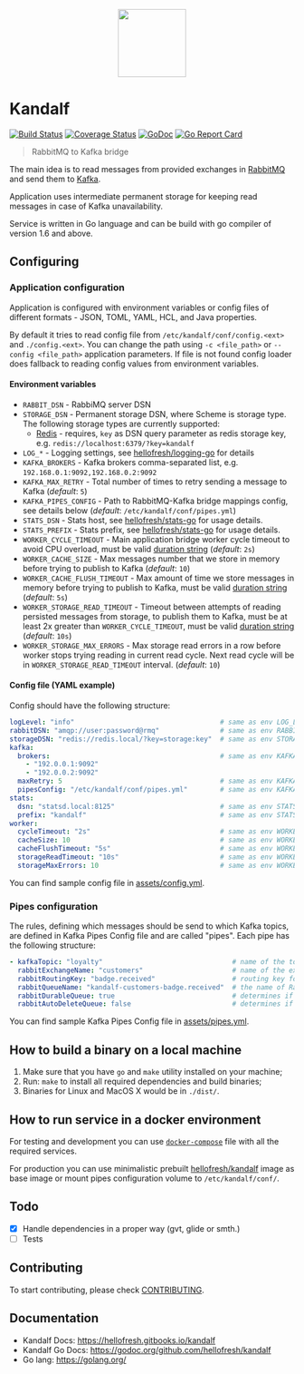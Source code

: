 <p align="center">
  <a href="https://hellofresh.com">
    <img width="120" src="https://www.hellofresh.de/images/hellofresh/press/HelloFresh_Logo.png">
  </a>
</p>

# Kandalf

[![Build Status](https://travis-ci.org/hellofresh/kandalf.svg?branch=master)](https://travis-ci.org/hellofresh/kandalf)
[![Coverage Status](https://coveralls.io/repos/github/hellofresh/kandalf/badge.svg?branch=master)](https://coveralls.io/github/hellofresh/kandalf?branch=master)
[![GoDoc](https://godoc.org/github.com/hellofresh/kandalf?status.svg)](https://godoc.org/github.com/hellofresh/kandalf)
[![Go Report Card](https://goreportcard.com/badge/github.com/hellofresh/kandalf)](https://goreportcard.com/report/github.com/hellofresh/kandalf)

> RabbitMQ to Kafka bridge

The main idea is to read messages from provided exchanges in [RabbitMQ](https://www.rabbitmq.com/) and send them to [Kafka](http://kafka.apache.org/).

Application uses intermediate permanent storage for keeping read messages in case of Kafka unavailability.

Service is written in Go language and can be build with go compiler of version 1.6 and above.

## Configuring

### Application configuration

Application is configured with environment variables or config files of different formats - JSON, TOML, YAML, HCL, and Java properties.

By default it tries to read config file from `/etc/kandalf/conf/config.<ext>` and `./config.<ext>`. You can change the path using `-c <file_path>` or `--config <file_path>` application parameters. If file is not found config loader does fallback to reading config values from environment variables.

#### Environment variables

* `RABBIT_DSN` - RabbiMQ server DSN
* `STORAGE_DSN` - Permanent storage DSN, where Scheme is storage type. The following storage types are currently supported:
  * [Redis](https://redis.io/) - requires, `key` as DSN query parameter as redis storage key, e.g. `redis://localhost:6379/?key=kandalf`
* `LOG_*` - Logging settings, see [hellofresh/logging-go](https://github.com/hellofresh/logging-go#configuration) for details
* `KAFKA_BROKERS` - Kafka brokers comma-separated list, e.g. `192.168.0.1:9092,192.168.0.2:9092`
* `KAFKA_MAX_RETRY` - Total number of times to retry sending a message to Kafka (_default_: `5`)
* `KAFKA_PIPES_CONFIG` - Path to RabbitMQ-Kafka bridge mappings config, see details below (_default_: `/etc/kandalf/conf/pipes.yml`)
* `STATS_DSN` - Stats host, see [hellofresh/stats-go](https://github.com/hellofresh/stats-go#usage) for usage details.
* `STATS_PREFIX` - Stats prefix, see [hellofresh/stats-go](https://github.com/hellofresh/stats-go#usage) for usage details.
* `WORKER_CYCLE_TIMEOUT` - Main application bridge worker cycle timeout to avoid CPU overload, must be valid [duration string](https://golang.org/pkg/time/#ParseDuration) (_default_: `2s`)
* `WORKER_CACHE_SIZE` - Max messages number that we store in memory before trying to publish to Kafka (_default_: `10`)
* `WORKER_CACHE_FLUSH_TIMEOUT` - Max amount of time we store messages in memory before trying to publish to Kafka, must be valid [duration string](https://golang.org/pkg/time/#ParseDuration) (_default_: `5s`)
* `WORKER_STORAGE_READ_TIMEOUT` - Timeout between attempts of reading persisted messages from storage, to publish them to Kafka, must be at least 2x greater than `WORKER_CYCLE_TIMEOUT`, must be valid [duration string](https://golang.org/pkg/time/#ParseDuration) (_default_: `10s`)
* `WORKER_STORAGE_MAX_ERRORS` - Max storage read errors in a row before worker stops trying reading in current read cycle. Next read cycle will be in `WORKER_STORAGE_READ_TIMEOUT` interval. (_default_: `10`)

#### Config file (YAML example)

Config should have the following structure:

```yaml
logLevel: "info"                                    # same as env LOG_LEVEL
rabbitDSN: "amqp://user:password@rmq"               # same as env RABBIT_DSN
storageDSN: "redis://redis.local/?key=storage:key"  # same as env STORAGE_DSN
kafka:
  brokers:                                          # same as env KAFKA_BROKERS
    - "192.0.0.1:9092"
    - "192.0.0.2:9092"
  maxRetry: 5                                       # same as env KAFKA_MAX_RETRY
  pipesConfig: "/etc/kandalf/conf/pipes.yml"        # same as env KAFKA_PIPES_CONFIG
stats:
  dsn: "statsd.local:8125"                          # same as env STATS_DSN
  prefix: "kandalf"                                 # same as env STATS_PREFIX
worker:
  cycleTimeout: "2s"                                # same as env WORKER_CYCLE_TIMEOUT
  cacheSize: 10                                     # same as env WORKER_CACHE_SIZE
  cacheFlushTimeout: "5s"                           # same as env WORKER_CACHE_FLUSH_TIMEOUT
  storageReadTimeout: "10s"                         # same as env WORKER_STORAGE_READ_TIMEOUT
  storageMaxErrors: 10                              # same as env WORKER_STORAGE_MAX_ERRORS
```

You can find sample config file in [assets/config.yml](./assets/config.yml).

### Pipes configuration

The rules, defining which messages should be send to which Kafka topics, are defined in Kafka Pipes Config file and are called "pipes". Each pipe has the following structure:

```yaml
- kafkaTopic: "loyalty"                                # name of the topic in Kafka where message will be sent
  rabbitExchangeName: "customers"                      # name of the exchange in RabbitMQ
  rabbitRoutingKey: "badge.received"                   # routing key for exchange
  rabbitQueueName: "kandalf-customers-badge.received"  # the name of RabbitMQ queue to read messages from
  rabbitDurableQueue: true                             # determines if the queue should be declared as durable
  rabbitAutoDeleteQueue: false                         # determines if the queue should be declared as auto-delete
```

You can find sample Kafka Pipes Config file in [assets/pipes.yml](./assets/pipes.yml).

## How to build a binary on a local machine

1. Make sure that you have `go` and `make` utility installed on your machine;
2. Run: `make` to install all required dependencies and build binaries;
3. Binaries for Linux and MacOS X would be in `./dist/`.

## How to run service in a docker environment

For testing and development you can use [`docker-compose`](./docker-compose.yml) file with all the required services.

For production you can use minimalistic prebuilt [hellofresh/kandalf](quay.io/hellofresh/kandalf) image as base image or mount pipes configuration volume to `/etc/kandalf/conf/`.

## Todo

* [x] Handle dependencies in a proper way (gvt, glide or smth.)
* [ ] Tests

## Contributing

To start contributing, please check [CONTRIBUTING](CONTRIBUTING.md).

## Documentation

* Kandalf Docs: https://hellofresh.gitbooks.io/kandalf
* Kandalf Go Docs: https://godoc.org/github.com/hellofresh/kandalf
* Go lang: https://golang.org/
